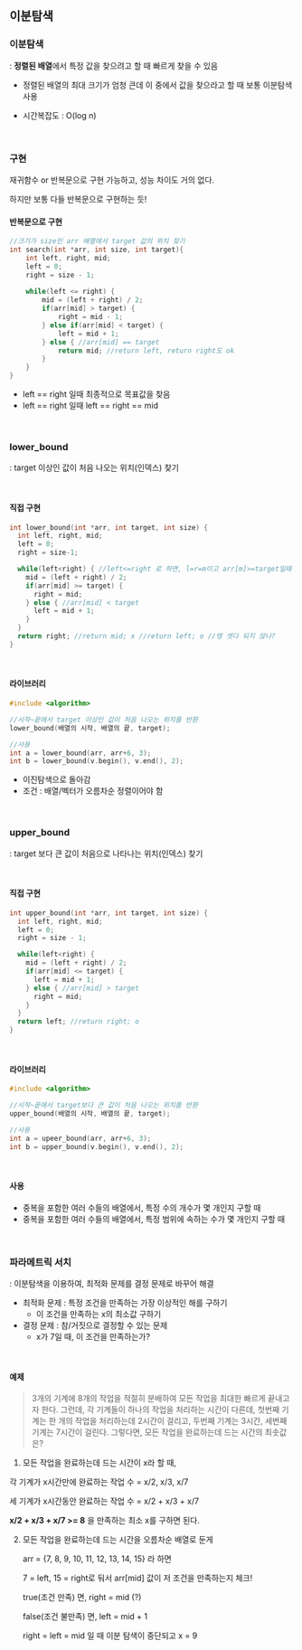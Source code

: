 ## 이분탐색

### 이분탐색

: **정렬된 배열**에서 특정 값을 찾으려고 할 때 빠르게 찾을 수 있음

- 정렬된 배열의 최대 크기가 엄청 큰데 이 중에서 값을 찾으라고 할 때 보통 이분탐색 사용

- 시간복잡도 : O(log n)

<br>

### 구현

재귀함수 or 반복문으로 구현 가능하고, 성능 차이도 거의 없다.

하지만 보통 다들 반복문으로 구현하는 듯!

#### 반복문으로 구현

```cpp
//크기가 size인 arr 배열에서 target 값의 위치 찾기
int search(int *arr, int size, int target){
	int left, right, mid;
	left = 0;
	right = size - 1;
    
    while(left <= right) {
        mid = (left + right) / 2;
        if(arr[mid] > target) {
            right = mid - 1;
        } else if(arr[mid] < target) {
            left = mid + 1;
        } else { //arr[mid] == target
            return mid; //return left, return right도 ok
        }
    }
}
```

- left == right 일때 최종적으로 목표값을 찾음
- left == right 일때 left == right == mid

<br>

### lower_bound

: target 이상인 값이 처음 나오는 위치(인덱스) 찾기

<br>

#### 직접 구현

```cpp
int lower_bound(int *arr, int target, int size) {
  int left, right, mid;
  left = 0;
  right = size-1;

  while(left<right) { //left<=right 로 하면, l=r=m이고 arr[m]>=target일때 무한반복 걸림
    mid = (left + right) / 2;
    if(arr[mid] >= target) {
      right = mid;
    } else { //arr[mid] < target
      left = mid + 1;
    }
  }
  return right; //return mid; x //return left; o //엥 셋다 되지 않나?
}
```

<br>

#### 라이브러리

```cpp
#include <algorithm>

//시작~끝에서 target 이상인 값이 처음 나오는 위치를 반환
lower_bound(배열의 시작, 배열의 끝, target);

//사용
int a = lower_bound(arr, arr+6, 3);
int b = lower_bound(v.begin(), v.end(), 2);
```

- 이진탐색으로 돌아감
- 조건 : 배열/벡터가 오름차순 정렬이어야 함

<br>

### upper_bound

: target 보다 큰 값이 처음으로 나타나는 위치(인덱스) 찾기

<br>

#### 직접 구현

```cpp
int upper_bound(int *arr, int target, int size) {
  int left, right, mid;
  left = 0;
  right = size - 1;

  while(left<right) {
    mid = (left + right) / 2;
    if(arr[mid] <= target) {
      left = mid + 1;
    } else { //arr[mid] > target
      right = mid;
    }
  }
  return left; //return right; o
}
```

<br>

#### 라이브러리

```cpp
#include <algorithm>

//시작~끝에서 target보다 큰 값이 처음 나오는 위치를 반환
upper_bound(배열의 시작, 배열의 끝, target);

//사용
int a = upeer_bound(arr, arr+6, 3);
int b = upper_bound(v.begin(), v.end(), 2);
```

<br>

#### 사용

- 중복을 포함한 여러 수들의 배열에서, 특정 수의 개수가 몇 개인지 구할 때
- 중복을 포함한 여러 수들의 배열에서, 특정 범위에 속하는 수가 몇 개인지 구할 때

<br>

### 파라메트릭 서치

: 이분탐색을 이용하여, 최적화 문제를 결정 문제로 바꾸어 해결

- 최적화 문제 : 특정 조건을 만족하는 가장 이상적인 해를 구하기
  - 이 조건을 만족하는 x의 최소값 구하기
- 결정 문제 : 참/거짓으로 결정할 수 있는 문제
  - x가 7일 때, 이 조건을 만족하는가?

<br>

#### 예제

> 3개의 기계에 8개의 작업을 적절히 분배하여
> 모든 작업을 최대한 빠르게 끝내고자 한다.
> 그런데, 각 기계들이 하나의 작업을 처리하는 시간이 다른데,
> 첫번째 기계는 한 개의 작업을 처리하는데 2시간이 걸리고,
> 두번째 기계는 3시간, 세번째 기계는 7시간이 걸린다.
> 그렇다면, 모든 작업을 완료하는데 드는 시간의 최솟값은?

1. 모든 작업을 완료하는데 드는 시간이 x라 할 때,

각 기계가 x시간만에 완료하는 작업 수 = x/2, x/3, x/7

세 기계가 x시간동안 완료하는 작업 수 = x/2 + x/3 + x/7

**x/2 + x/3 + x/7 >= 8** 을 만족하는 최소 x를 구하면 된다.

2. 모든 작업을 완료하는데 드는 시간을 오름차순 배열로 둔게

   arr = {7, 8, 9, 10, 11, 12, 13, 14, 15} 라 하면

   7 = left, 15 = right로 둬서 arr[mid] 값이 저 조건을 만족하는지 체크!

   true(조건 만족) 면, right = mid (?)

   false(조건 불만족) 면, left = mid + 1

   right = left = mid 일 때 이분 탐색이 중단되고 x = 9